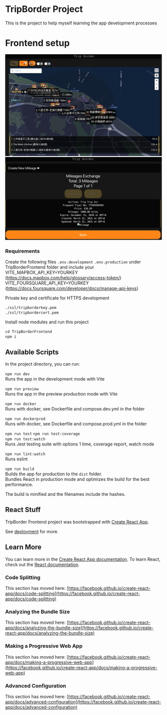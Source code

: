 # TripBorder Project
This is the project to help myself learning the app development processes

# Frontend setup
![image](/Images/TripBorderDev1.png)
![image](/Images/TripBorderDev2.png)

### Requirements

Create the following files
```.env.development``` 
```.env.production```
under TripBorderFrontend folder and include your 
VITE_MAPBOX_API_KEY=YOURKEY (https://docs.mapbox.com/help/glossary/access-token/)
VITE_FOURSQUARE_API_KEY=YOURKEY (https://docs.foursquare.com/developer/docs/manage-api-keys)

Private key and certificate for HTTPS development
```
./ssl/tripborderkey.pem
./ssl/tripbordercert.pem
```

Install node modules and run this project
```
cd TripBorderFrontend
npm i
```

## Available Scripts

In the project directory, you can run:

```npm run dev```  
Runs the app in the development mode with Vite

```npm run preview```  
Runs the app in the preview production mode with Vite

```npm run docker```  
Runs with docker, see Dockerfile and compose.dev.yml in the folder

```npm run dockerprod```  
Runs with docker, see Dockerfile and compose.prod.yml in the folder

```npm run test``` 
```npm run test:coverage```  
```npm run test:watch```  
Runs Jest testing suite with options 1 time, coverage report,  watch mode

```npm run lint:watch```  
Runs eslint

```npm run build```  
Builds the app for production to the `dist` folder.  
Bundles React in production mode and optimizes the build for the best performance.

The build is minified and the filenames include the hashes.  

## React Stuff
TripBorder Frontend project was bootstrapped with [Create React App](https://github.com/facebook/create-react-app).


See [deployment](https://facebook.github.io/create-react-app/docs/deployment) for more.

## Learn More

You can learn more in the [Create React App documentation](https://facebook.github.io/create-react-app/docs/getting-started).
To learn React, check out the [React documentation](https://reactjs.org/).

### Code Splitting

This section has moved here: [https://facebook.github.io/create-react-app/docs/code-splitting](https://facebook.github.io/create-react-app/docs/code-splitting)

### Analyzing the Bundle Size

This section has moved here: [https://facebook.github.io/create-react-app/docs/analyzing-the-bundle-size](https://facebook.github.io/create-react-app/docs/analyzing-the-bundle-size)

### Making a Progressive Web App

This section has moved here: [https://facebook.github.io/create-react-app/docs/making-a-progressive-web-app](https://facebook.github.io/create-react-app/docs/making-a-progressive-web-app)

### Advanced Configuration

This section has moved here: [https://facebook.github.io/create-react-app/docs/advanced-configuration](https://facebook.github.io/create-react-app/docs/advanced-configuration)

